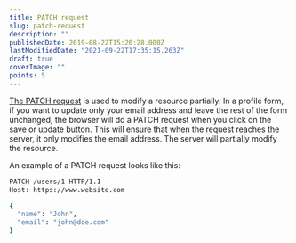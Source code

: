 ```yaml
---
title: PATCH request
slug: patch-request
description: ""
publishedDate: 2019-08-22T15:20:28.000Z
lastModifiedDate: "2021-09-22T17:35:15.263Z"
draft: true
coverImage: ""
points: 5
---
```


[The PATCH request](https://developer.mozilla.org/en-US/docs/Web/HTTP/Methods/PATCH) is used to modify a resource partially. In a profile form, if you want to update only your email address and leave the rest of the form unchanged, the browser will do a PATCH request when you click on the save or update button. This will ensure that when the request reaches the server, it only modifies the email address. The server will partially modify the resource.

An example of a PATCH request looks like this:

```bash
PATCH /users/1 HTTP/1.1
Host: https://www.website.com

{
  "name": "John",
  "email": "john@doe.com"
}
```

